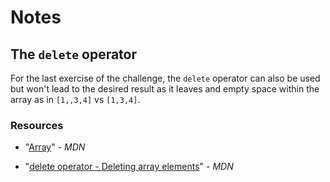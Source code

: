 # Notes

## The `delete` operator

For the last exercise of the challenge, the `delete` operator can also  be used but won't lead to the desired result as it leaves and empty space within the array as in `[1,,3,4]` vs `[1,3,4]`.

### Resources

- "[Array](https://developer.mozilla.org/en-US/docs/Web/JavaScript/Reference/Global_Objects/Array)" - _MDN_

- "[delete operator - Deleting array elements](https://developer.mozilla.org/en-US/docs/Web/JavaScript/Reference/Operators/delete#deleting_array_elements)" - _MDN_



